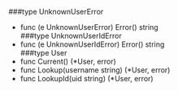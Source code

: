###type UnknownUserError  
+ func (e UnknownUserError) Error() string  
###type UnknownUserIdError  
+ func (e UnknownUserIdError) Error() string  
###type User  
+ func Current() (*User, error)  
+ func Lookup(username string) (*User, error)  
+ func LookupId(uid string) (*User, error)  

